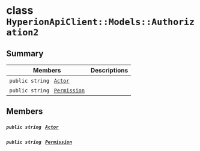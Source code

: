 # class `HyperionApiClient::Models::Authorization2` 

## Summary

 Members                                | Descriptions                                
----------------------------------------|---------------------------------------------
`public string ` [`Actor`](#class_hyperion_api_client_1_1_models_1_1_authorization2_1a67d2b5c3a2555916f815d83a40efa582) | 
`public string ` [`Permission`](#class_hyperion_api_client_1_1_models_1_1_authorization2_1a033dd78be5f1f73803d47db8079a774a) | 

## Members

##### `public string ` [`Actor`](#class_hyperion_api_client_1_1_models_1_1_authorization2_1a67d2b5c3a2555916f815d83a40efa582) 

##### `public string ` [`Permission`](#class_hyperion_api_client_1_1_models_1_1_authorization2_1a033dd78be5f1f73803d47db8079a774a) 

